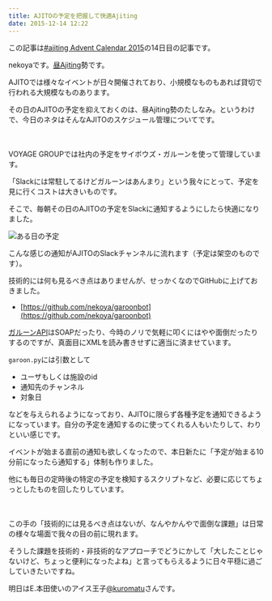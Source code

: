 ```yaml
---
title: AJITOの予定を把握して快適Ajiting
date: 2015-12-14 12:22
---
```

この記事は[#ajiting Advent Calendar 2015](http://www.adventar.org/calendars/876)の14日目の記事です。

nekoyaです。[昼Ajiting](http://amacbee.hatenablog.com/entry/2015/12/09/000000)勢です。

AJITOでは様々なイベントが日々開催されており、小規模なものもあれば貸切で行われる大規模なものあります。

その日のAJITOの予定を抑えておくのは、昼Ajiting勢のたしなみ。というわけで、今日のネタはそんなAJITOのスケジュール管理についてです。

　

VOYAGE GROUPでは社内の予定をサイボウズ・ガルーンを使って管理しています。

「Slackには常駐してるけどガルーンはあんまり」という我々にとって、予定を見に行くコストは大きいものです。

そこで、毎朝その日のAJITOの予定をSlackに通知するようにしたら快適になりました。

<img src="https://i.gyazo.com/e3d7df99e8f9087ea96f87906bf6b083.png" alt="ある日の予定">

こんな感じの通知がAJITOのSlackチャンネルに流れます（予定は架空のものです）。

技術的には何も見るべき点はありませんが、せっかくなのでGitHubに上げておきました。

- [https://github.com/nekoya/garoonbot](https://github.com/nekoya/garoonbot)

[ガルーンAPI](https://cybozudev.zendesk.com/hc/ja/categories/200157760-Garoon-API)はSOAPだったり、今時のノリで気軽に叩くにはやや面倒だったりするのですが、真面目にXMLを読み書きせずに適当に済ませています。

`garoon.py`には引数として

- ユーザもしくは施設のid
- 通知先のチャンネル
- 対象日

などを与えられるようになっており、AJITOに限らず各種予定を通知できるようになっています。自分の予定を通知するのに使ってくれる人もいたりして、わりといい感じです。

イベントが始まる直前の通知も欲しくなったので、本日新たに「予定が始まる10分前になったら通知する」体制も作りました。

他にも毎日の定時後の特定の予定を検知するスクリプトなど、必要に応じてちょっとしたものを回したりしています。

　

この手の「技術的には見るべき点はないが、なんやかんやで面倒な課題」は日常の様々な場面で我々の目の前に現れます。

そうした課題を技術的・非技術的なアプローチでどうにかして「大したことじゃないけど、ちょっと便利になったよね」と言ってもらえるように日々平穏に過ごしていきたいですね。

明日はE.本田使いのアイス王子[@kuromatu](https://twitter.com/kuromatu)さんです。
